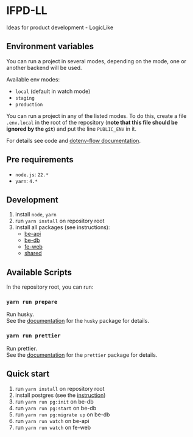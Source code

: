 # IFPD-LL

Ideas for product development - LogicLike

## Environment variables

You can run a project in several modes, depending on the mode, one or another backend will be used.

Available env modes:

- `local` (default in watch mode)
- `staging`
- `production`

You can run a project in any of the listed modes. To do this, create a file `.env.local` in the root of the repository (**note that this file should be ignored by the `git`**) and put the line `PUBLIC_ENV` in it.

For details see code and [dotenv-flow documentation](https://www.npmjs.com/package/dotenv-flow).

## Pre requirements

- `node.js`: `22.*`
- `yarn`: `4.*`

## Development

1. install `node`, `yarn`
2. run `yarn install` on repository root
3. install all packages (see instructions):
   - [be-api](be-api/README.md)
   - [be-db](be-db/README.md)
   - [fe-web](fe-web/README.md)
   - [shared](shared/README.md)

## Available Scripts

In the repository root, you can run:

### `yarn run prepare`

Run husky.\
See the [documentation](https://typicode.github.io/husky/) for the `husky` package for details.

### `yarn run prettier`

Run prettier.\
See the [documentation](https://prettier.io/docs/en/cli.html) for the `prettier` package for details.

## Quick start

1. run `yarn install` on repository root
2. install postgres (see the [instruction](be-db/README.md))
3. run `yarn run pg:init` on be-db
4. run `yarn run pg:start` on be-db
5. run `yarn run pg:migrate up` on be-db
6. run `yarn run watch` on be-api
7. run `yarn run watch` on fe-web
